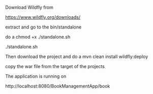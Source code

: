 Download Wildfly from 

https://www.wildfly.org/downloads/

extract and go to the bin/standalone

do a chmod +x ./standalone.sh

./standalone.sh


Then download the project and do a
mvn clean install wildfly:deploy

copy the war file from the target of the projects

The application is running on 

http://localhost:8080/BookManagementApp/book

